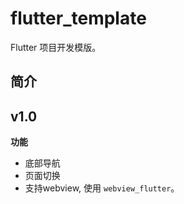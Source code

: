 # flutter_template

Flutter 项目开发模版。

## 简介

## v1.0 

**功能**

- 底部导航
- 页面切换
- 支持webview, 使用 `webview_flutter`。